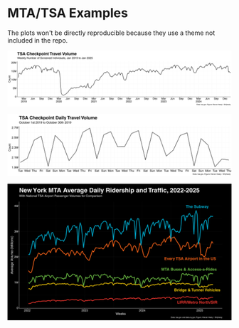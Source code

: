 # MTA/TSA Examples

The plots won't be directly reproducible because they use a theme not included in the repo.

![](figures/tsa_volumes_wkly.png)

![](figures/tsa_volumes_daily_sample.png)

![](figures/mta_volumes.png)
